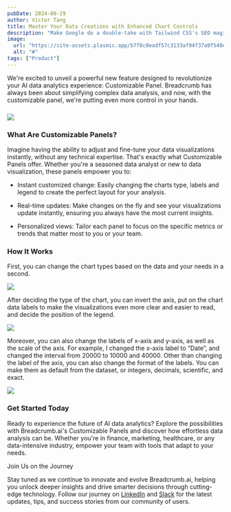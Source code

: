 ```yaml
---
pubDate: 2024-08-29
author: Victor Tang
title: Master Your Data Creations with Enhanced Chart Controls
description: "Make Google do a double-take with Tailwind CSS's SEO magic. It's like giving your website a makeover that even the search engines can't resist. Astro.js is the wingman for this enchanting journey."
image:
  url: "https://site-assets.plasmic.app/b7f8c0eadf57c3133af04f37a9f548ed.png"
  alt: "#"
tags: ["Product"]
---
```


We're excited to unveil a powerful new feature designed to revolutionize your AI data analytics experience: Customizable Panel. Breadcrumb has always been about simplifying complex data analysis, and now, with the customizable panel, we're putting even more control in your hands.

### ![](https://lh7-rt.googleusercontent.com/docsz/AD_4nXfs7w9DjVx_4aCmLlajcejAiNFEnWzJcK4TMPMcO4hY1QUqv3vWZ556SBuwgg7JaM4pyxMX3ze2nvi5ZweZ3_1QtwXRKpnjzDnQd3dW9ZvucFQyQ4gcQpsapsIofrU_UCtFMos7fIWgPle2PcHkb67RwpM?key=Aw4bV2diqwVnE-Ta7bufpA)

### What Are Customizable Panels?

Imagine having the ability to adjust and fine-tune your data visualizations instantly, without any technical expertise. That's exactly what Customizable Panels offer. Whether you're a seasoned data analyst or new to data visualization, these panels empower you to:

- Instant customized change: Easily changing the charts type, labels and legend to create the perfect layout for your analysis.
    
- Real-time updates: Make changes on the fly and see your visualizations update instantly, ensuring you always have the most current insights.
    
- Personalized views: Tailor each panel to focus on the specific metrics or trends that matter most to you or your team.
    

### How It Works

First, you can change the chart types based on the data and your needs in a second.

![](https://lh7-rt.googleusercontent.com/docsz/AD_4nXfsaR3YbOT1eHsqGVop6WKE-bivMymYh2fL3IgLB9E8jbPPz24hUvgD0Irhpoh1hm1rh7cADP9Bzxar_c7uIL-atWFU0uZYwszF155xNv88yM_RZlG1shbdSDfEu6Hvqz_fIHCd3Cj4xM_CpHAW_sBuxaDB?key=Aw4bV2diqwVnE-Ta7bufpA)

After deciding the type of the chart, you can invert the axis, put on the chart data labels to make the visualizations even more clear and easier to read, and decide the position of the legend.

![](https://lh7-rt.googleusercontent.com/docsz/AD_4nXf9re0PHkwqQ5PdIHOflbPNsTDjen1vKSf43e_vvkBJUW1pOj3vzOPtGV2tR8b9p7FTODfce2i2ECE6hOQMNtcSDpztUeFvVG1JHt4fz1LolBJ_FNL_plHkY2iEs-w2KioOKHFIIdhxy-TLHX5ixU_5DW10?key=Aw4bV2diqwVnE-Ta7bufpA)

Moreover, you can also change the labels of x-axis and y-axis, as well as the scale of the axis. For example, I changed the x-axis label to “Date”, and changed the interval from 20000 to 10000 and 40000. Other than changing the label of the axis, you can also change the format of the labels. You can make them as default from the dataset, or integers, decimals, scientific, and exact.

![](https://lh7-rt.googleusercontent.com/docsz/AD_4nXebtc9wfDH0AVa5XKTLbd7bH1gaMNIVAmPoOnkxmWJnUFOrc_RHHAQdKeU58pdVIQv4b-9DnpY8TnqUKVkwfR4DsLw5O6UK0l05iGWqAhcZEzOkRu7Iiw7LRv1L5IdyfqASWsXgVuD7Lggupjwg9vWLzrA?key=Aw4bV2diqwVnE-Ta7bufpA)

### Get Started Today

Ready to experience the future of AI data analytics? Explore the possibilities with Breadcrumb.ai's Customizable Panels and discover how effortless data analysis can be. Whether you're in finance, marketing, healthcare, or any data-intensive industry, empower your team with tools that adapt to your needs.

Join Us on the Journey

Stay tuned as we continue to innovate and evolve Breadcrumb.ai, helping you unlock deeper insights and drive smarter decisions through cutting-edge technology. Follow our journey on [LinkedIn](https://www.linkedin.com/company/breadcrumbai) and [Slack](https://breadcrumbcommunity.slack.com/ssb/redirect#/shared-invite/email) for the latest updates, tips, and success stories from our community of users.